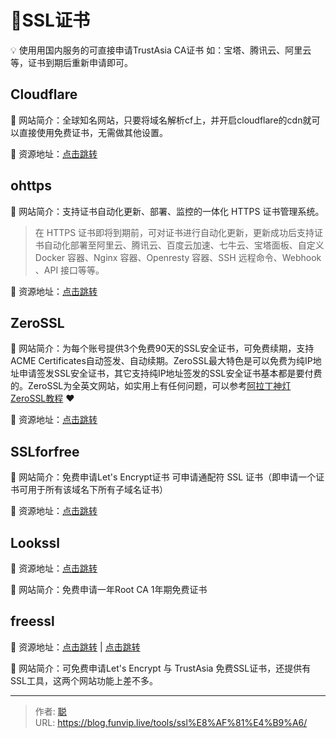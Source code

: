 # 🔑SSL证书


💡 使用用国内服务的可直接申请TrustAsia CA证书 如：宝塔、腾讯云、阿里云等，证书到期后重新申请即可。

<!--more-->

## Cloudflare

📁 网站简介：全球知名网站，只要将域名解析cf上，并开启cloudflare的cdn就可以直接使用免费证书，无需做其他设置。

🔗 资源地址：[点击跳转](https://cloudflare.com/)

## ohttps

📁 网站简介：支持证书自动化更新、部署、监控的一体化 HTTPS 证书管理系统。

> 在 HTTPS 证书即将到期前，可对证书进行自动化更新，更新成功后支持证书自动化部署至阿里云、腾讯云、百度云加速、七牛云、宝塔面板、自定义 Docker 容器、Nginx 容器、Openresty 容器、SSH 远程命令、Webhook 、API 接口等等。

🔗 资源地址：[点击跳转](https://ohttps.com/)

## ZeroSSL

📁 网站简介：为每个账号提供3个免费90天的SSL安全证书，可免费续期，支持ACME Certificates自动签发、自动续期。ZeroSSL最大特色是可以免费为纯IP地址申请签发SSL安全证书，其它支持纯IP地址签发的SSL安全证书基本都是要付费的。ZeroSSL为全英文网站，如实用上有任何问题，可以参考[阿拉丁神灯ZeroSSL教程](https://www.aldsd.com/zerossl) ❤

🔗 资源地址：[点击跳转](https://zerossl.com/)

## SSLforfree

📁 网站简介：免费申请Let's Encrypt证书 可申请通配符 SSL 证书（即申请一个证书可用于所有该域名下所有子域名证书）

🔗 资源地址：[点击跳转](https://www.sslforfree.com/)

## Lookssl

🔗 资源地址：[点击跳转](https://www.lookssl.com/)

📁 网站简介：免费申请一年Root CA 1年期免费证书

## freessl

🔗 资源地址：[点击跳转](https://freessl.cn/)  | [点击跳转](https://freessl.org/)

📁 网站简介：可免费申请Let's Encrypt 与 TrustAsia 免费SSL证书，还提供有SSL工具，这两个网站功能上差不多。


---

> 作者: [聪](/about)  
> URL: https://blog.funvip.live/tools/ssl%E8%AF%81%E4%B9%A6/  

